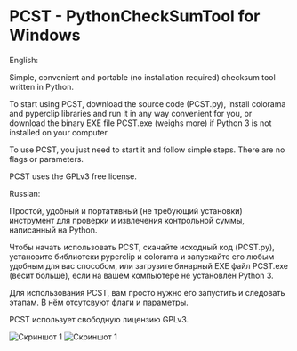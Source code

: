 # PCST - PythonCheckSumTool for Windows
English:

Simple, convenient and portable (no installation required) checksum tool written in Python.

To start using PCST, download the source code (PCST.py), install colorama and pyperclip libraries and run it in any way convenient for you, or download the binary EXE file PCST.exe (weighs more) if Python 3 is not installed on your computer.

To use PCST, you just need to start it and follow simple steps. There are no flags or parameters.

PCST uses the GPLv3 free license.


Russian:

Простой, удобный и портативный (не требующий установки) инструмент для проверки и извлечения контрольной суммы, написанный на Python. 

Чтобы начать использовать PCST, скачайте исходный код (PCST.py), установите библиотеки pyperclip и colorama и запускайте его любым удобным для вас способом, или загрузите бинарный EXE файл PCST.exe (весит больше), если на вашем компьютере не установлен Python 3.

Для использования PCST, вам просто нужно его запустить и следовать этапам. В нём отсутсвуют флаги и параметры.

PCST использует свободную лицензию GPLv3.

![Скриншот 1](https://github.com/s1ezy/PCST/blob/master/Screenshots/1.png?raw=true "PCST launched in Windows Terminal (available for download at Microsoft Store)")
![Скриншот 1](https://github.com/s1ezy/PCST/blob/master/Screenshots/2.png?raw=true "PCST запущен в Windows Terminal (доступен для скачивания в Microsoft Store)")

